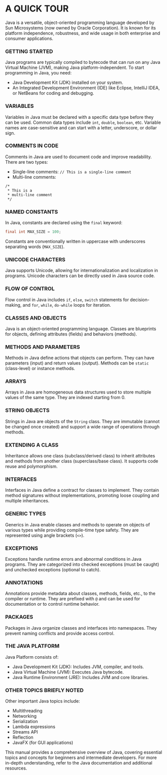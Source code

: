 # A QUICK TOUR

Java is a versatile, object-oriented programming language developed by Sun Microsystems (now owned by Oracle Corporation). It is known for its platform independence, robustness, and wide usage in both enterprise and consumer applications.

### GETTING STARTED

Java programs are typically compiled to bytecode that can run on any Java Virtual Machine (JVM), making Java platform-independent. To start programming in Java, you need:
   * Java Development Kit (JDK) installed on your system.
   * An Integrated Development Environment (IDE) like Eclipse, IntelliJ IDEA, or NetBeans for coding and debugging.

### VARIABLES

Variables in Java must be declared with a specific data type before they can be used. Common data types include `int`, `double`, `boolean`, etc. Variable names are case-sensitive and can start with a letter, underscore, or dollar sign.

### COMMENTS IN CODE

Comments in Java are used to document code and improve readability. There are two types:
   * Single-line comments: `// This is a single-line comment`
   * Multi-line comments: 
  ```
  /*
   * This is a
   * multi-line comment
   */
  ```

### NAMED CONSTANTS

In Java, constants are declared using the `final` keyword:
```java
final int MAX_SIZE = 100;
```
Constants are conventionally written in uppercase with underscores separating words (`MAX_SIZE`).

### UNICODE CHARACTERS

Java supports Unicode, allowing for internationalization and localization in programs. Unicode characters can be directly used in Java source code.

### FLOW OF CONTROL

Flow control in Java includes `if`, `else`, `switch` statements for decision-making, and `for`, `while`, `do-while` loops for iteration.

### CLASSES AND OBJECTS

Java is an object-oriented programming language. Classes are blueprints for objects, defining attributes (fields) and behaviors (methods).

### METHODS AND PARAMETERS

Methods in Java define actions that objects can perform. They can have parameters (input) and return values (output). Methods can be `static` (class-level) or instance methods.

### ARRAYS

Arrays in Java are homogeneous data structures used to store multiple values of the same type. They are indexed starting from 0.

### STRING OBJECTS

Strings in Java are objects of the `String` class. They are immutable (cannot be changed once created) and support a wide range of operations through methods.

### EXTENDING A CLASS

Inheritance allows one class (subclass/derived class) to inherit attributes and methods from another class (superclass/base class). It supports code reuse and polymorphism.

### INTERFACES

Interfaces in Java define a contract for classes to implement. They contain method signatures without implementations, promoting loose coupling and multiple inheritances.

### GENERIC TYPES

Generics in Java enable classes and methods to operate on objects of various types while providing compile-time type safety. They are represented using angle brackets (`<>`).

### EXCEPTIONS

Exceptions handle runtime errors and abnormal conditions in Java programs. They are categorized into checked exceptions (must be caught) and unchecked exceptions (optional to catch).

### ANNOTATIONS

Annotations provide metadata about classes, methods, fields, etc., to the compiler or runtime. They are prefixed with `@` and can be used for documentation or to control runtime behavior.

### PACKAGES

Packages in Java organize classes and interfaces into namespaces. They prevent naming conflicts and provide access control.

### THE JAVA PLATFORM

Java Platform consists of:
   * Java Development Kit (JDK): Includes JVM, compiler, and tools.
   * Java Virtual Machine (JVM): Executes Java bytecode.
   * Java Runtime Environment (JRE): Includes JVM and core libraries.

### OTHER TOPICS BRIEFLY NOTED

Other important Java topics include:
   * Multithreading
   * Networking
   * Serialization
   * Lambda expressions
   * Streams API
   * Reflection
   * JavaFX (for GUI applications)

This manual provides a comprehensive overview of Java, covering essential topics and concepts for beginners and intermediate developers. For more in-depth understanding, refer to the Java documentation and additional resources.
